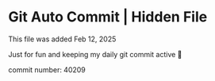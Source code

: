# Git Auto Commit | Hidden File

This file was added Feb 12, 2025

Just for fun and keeping my daily git commit active 🤪

commit number: 40209
